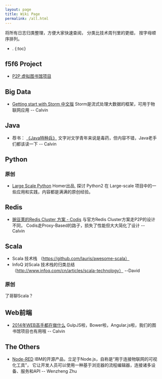 ```yaml
---
layout: page
title: Wiki Page
permalink: /all.html
---
```



将所有日志归类整理，方便大家快速查阅， 分类比技术周刊里的更细， 按字母顺序排列。

- .
{:toc}

## f5f6 Project

* [P2P 虚拟图书馆项目](https://f5f6.github.io/2015/01/11/booklib-1/)

## Big Data

* [Getting start with Storm 中文版](http://ifeve.com/getting-started-with-stom-index/) Storm是流式处理大数据的框架，可用于物联网应用 -- Calvin


## Java

* 荐书： [《Java特种兵》](http://book.douban.com/subject/25959139/) 文字对文学青年来说是毒药，但内容不错，Java老手们都该读一下 -- Calvin


## Python

### 原创
* [Large Scale Python](http://aclisp.github.io/jekyll/update/2014/12/29/large-scale-python-1.html)  Homer出品, 探讨 Python2 在 Large-scale 项目中的一些应用和实践，内容都是满满的原创经验。

## Redis

* [豌豆荚的Redis Cluster 方案 - Codis](http://0xffff.me/blog/2014/11/11/codis-de-she-ji-yu-shi-xian-1/) 与官方Redis Cluster方案走P2P的设计不同， Codis走Proxy-Based的路子，损失了性能但大大简化了设计 -- Calvin

## Scala
 * Scala 技术栈 （https://github.com/lauris/awesome-scala） 
 * InfoQ 对Scala 技术栈的归类总结 （http://www.infoq.com/cn/articles/scala-technology）  --David
 
### 原创

了哥聊Scala？

## Web前端

* [2014年WEB高手都在做什么](http://yafeilee.me/blogs/54995f3a6c69342f6d100000) GulpJS啦，Bower啦，Angular.js啦，我们的图书馆项目也有用哦  -- Calvin

## The Others

* [Node-RED](http://nodered.org/)  IBM的开源产品，立足于Node.js，自称是“用于连接物联网的可视化工具”， 它让开发人员可以使用一种基于浏览器的流程编辑器，连接诸多设备、服务和API -- Wenzheng Zhu

